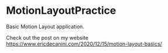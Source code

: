 # MotionLayoutPractice

Basic Motion Layout application.

Check out the post on my website
https://www.ericdecanini.com/2020/12/15/motion-layout-basics/

